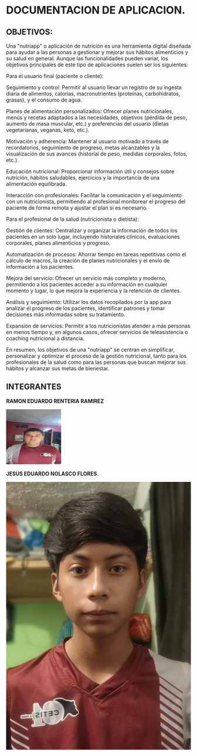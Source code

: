 # DOCUMENTACION DE APLICACION.
## OBJETIVOS:

Una "nutriapp" o aplicación de nutrición es una herramienta digital diseñada para ayudar a las personas a gestionar y mejorar sus hábitos alimenticios y su salud en general. Aunque las funcionalidades pueden variar, los objetivos principales de este tipo de aplicaciones suelen ser los siguientes:

Para el usuario final (paciente o cliente):

Seguimiento y control: Permitir al usuario llevar un registro de su ingesta diaria de alimentos, calorías, macronutrientes (proteínas, carbohidratos, grasas), y el consumo de agua.

Planes de alimentación personalizados: Ofrecer planes nutricionales, menús y recetas adaptados a las necesidades, objetivos (pérdida de peso, aumento de masa muscular, etc.) y preferencias del usuario (dietas vegetarianas, veganas, keto, etc.).

Motivación y adherencia: Mantener al usuario motivado a través de recordatorios, seguimiento de progreso, metas alcanzables y la visualización de sus avances (historial de peso, medidas corporales, fotos, etc.).

Educación nutricional: Proporcionar información útil y consejos sobre nutrición, hábitos saludables, ejercicios y la importancia de una alimentación equilibrada.

Interacción con profesionales: Facilitar la comunicación y el seguimiento con un nutricionista, permitiendo al profesional monitorear el progreso del paciente de forma remota y ajustar el plan si es necesario.

Para el profesional de la salud (nutricionista o dietista):

Gestión de clientes: Centralizar y organizar la información de todos los pacientes en un solo lugar, incluyendo historiales clínicos, evaluaciones corporales, planes alimenticios y progreso.

Automatización de procesos: Ahorrar tiempo en tareas repetitivas como el cálculo de macros, la creación de planes nutricionales y el envío de información a los pacientes.

Mejora del servicio: Ofrecer un servicio más completo y moderno, permitiendo a los pacientes acceder a su información en cualquier momento y lugar, lo que mejora la experiencia y la retención de clientes.

Análisis y seguimiento: Utilizar los datos recopilados por la app para analizar el progreso de los pacientes, identificar patrones y tomar decisiones más informadas sobre su tratamiento.

Expansión de servicios: Permitir a los nutricionistas atender a más personas en menos tiempo y, en algunos casos, ofrecer servicios de teleasistencia o coaching nutricional a distancia.

En resumen, los objetivos de una "nutriapp" se centran en simplificar, personalizar y optimizar el proceso de la gestión nutricional, tanto para los profesionales de la salud como para las personas que buscan mejorar sus hábitos y alcanzar sus metas de bienestar.



## INTEGRANTES
**RAMON EDUARDO RENTERIA RAMIREZ**

![Ramon Eduardo Renteria Foto](https://github.com/RamonRenteria1/mi-primerproyecto-prepa/blob/main/WhatsApp%20Image%202025-09-18%20at%209.52.13%20AM-convertido-a-150x150.jpeg?raw=true)

**JESUS EDUARDO NOLASCO FLORES**.

![image alt](https://github.com/JesusNolasco35/Mi-primer-repositorio-3-semestre/blob/main/yo.jpg?raw=true)

